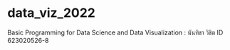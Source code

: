 # data_viz_2022
Basic Programming for Data Science and Data Visualization : นันทิชา วิชิต ID 623020526-8
